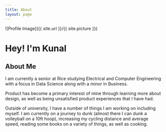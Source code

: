 ```yaml
---
title: About
layout: page
---
```

![Profile Image]({{ site.url }}/{{ site.picture }})

# Hey! I'm Kunal

## About Me

<p>I am currently a senior at Rice studying Electrical and Computer Engineering with a focus in Data Science along with a minor in Business.</p>
<p>Product has become a primary interest of mine through learning more about design, as well as being unsatisfied product experiences that I have had.<p>
<p>Outside of university, I have a number of things I am working on including myself. I am currently on a journey to dunk (almost there I can dunk a volleyball on a 10ft hoop), increasing my cycling distance and average speed, reading some books on a variety of things, as well as cooking.<p>
<!-- <h2>Skills</h2> -->

<!-- <ul class="skill-list">
	<li>Python - Pandas - scikit-learn</li>
	<li>Git</li>
	<li>SQL</li>
	<li>Spark - Hue</li>
	<li>DataRobot</li>
	<li>Azure</li>
	<li>Jupyter</li>
	<li>Adobe Photoshop</li>
	<li>Excel w/ VBA</li>
</ul> -->
